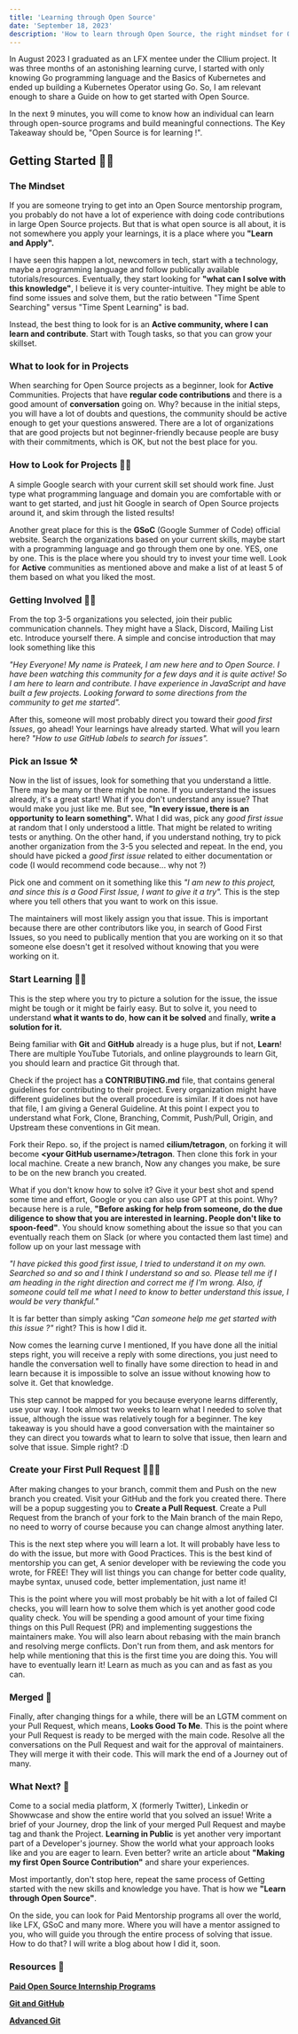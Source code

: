 ```yaml
---
title: 'Learning through Open Source'
date: 'September 18, 2023'
description: 'How to learn through Open Source, the right mindset for Open Source'
---
```


In August 2023 I graduated as an LFX mentee under the CIlium project. It was three months of an astonishing learning curve, I started with only knowing Go programming language and the Basics of Kubernetes and ended up building a Kubernetes Operator using Go. So, I am relevant enough to share a Guide on how to get started with Open Source.

In the next 9 minutes, you will come to know how an individual can learn through open-source programs and build meaningful connections. The Key Takeaway should be, "Open Source is for learning !".

## Getting Started 🏃🏻

### The Mindset

If you are someone trying to get into an Open Source mentorship program, you probably do not have a lot of experience with doing code contributions in large Open Source projects. But that is what open source is all about, it is not somewhere you apply your learnings, it is a place where you **"Learn and Apply".**

I have seen this happen a lot, newcomers in tech, start with a technology, maybe a programming language and follow publically available tutorials/resources. Eventually, they start looking for **"what can I solve with this knowledge"**, I believe it is very counter-intuitive. They might be able to find some issues and solve them, but the ratio between "Time Spent Searching" versus "Time Spent Learning" is bad.

Instead, the best thing to look for is an **Active community, where I can learn and contribute**. Start with Tough tasks, so that you can grow your skillset.

### What to look for in Projects

When searching for Open Source projects as a beginner, look for **Active** Communities. Projects that have **regular code contributions** and there is a good amount of **conversation** going on. Why? because in the initial steps, you will have a lot of doubts and questions, the community should be active enough to get your questions answered. There are a lot of organizations that are good projects but not beginner-friendly because people are busy with their commitments, which is OK, but not the best place for you.

### How to Look for Projects 🕵🏻

A simple Google search with your current skill set should work fine. Just type what programming language and domain you are comfortable with or want to get started, and just hit Google in search of Open Source projects around it, and skim through the listed results!

Another great place for this is the **GSoC** (Google Summer of Code) official website. Search the organizations based on your current skills, maybe start with a programming language and go through them one by one. YES, one by one. This is the place where you should try to invest your time well. Look for **Active** communities as mentioned above and make a list of at least 5 of them based on what you liked the most.

### Getting Involved 🙋🏻

From the top 3-5 organizations you selected, join their public communication channels. They might have a Slack, Discord, Mailing List etc. Introduce yourself there. A simple and concise introduction that may look something like this

*"Hey Everyone! My name is Prateek, I am new here and to Open Source. I have been watching this community for a few days and it is quite active! So I am here to learn and contribute. I have experience in JavaScript and have built a few projects. Looking forward to some directions from the community to get me started".*

After this, someone will most probably direct you toward their *good first Issues*, go ahead! Your learnings have already started. What will you learn here? *"How to use GitHub labels to search for issues".*

### Pick an Issue ⚒️

Now in the list of issues, look for something that you understand a little. There may be many or there might be none. If you understand the issues already, it's a great start! What if you don't understand any issue? That would make you just like me. But see, **"In every issue, there is an opportunity to learn something".** What I did was, pick any *good first issue* at random that I only understood a little. That might be related to writing tests or anything. On the other hand, if you understand nothing, try to pick another organization from the 3-5 you selected and repeat. In the end, you should have picked a *good first issue* related to either documentation or code (I would recommend code because... why not ?)

Pick one and comment on it something like this *"I am new to this project, and since this is a Good First Issue, I want to give it a try".* This is the step where you tell others that you want to work on this issue.

The maintainers will most likely assign you that issue. This is important because there are other contributors like you, in search of Good First Issues, so you need to publically mention that you are working on it so that someone else doesn't get it resolved without knowing that you were working on it.

### Start Learning 🧘🏻

This is the step where you try to picture a solution for the issue, the issue might be tough or it might be fairly easy. But to solve it, you need to understand **what it wants to do**, **how can it be solved** and finally, **write a solution for it.**

Being familiar with **Git** and **GitHub** already is a huge plus, but if not, **Learn**! There are multiple YouTube Tutorials, and online playgrounds to learn Git, you should learn and practice Git through that.

Check if the project has a **CONTRIBUTING.md** file, that contains general guidelines for contributing to their project. Every organization might have different guidelines but the overall procedure is similar. If it does not have that file, I am giving a General Guideline. At this point I expect you to understand what Fork, Clone, Branching, Commit, Push/Pull, Origin, and Upstream these conventions in Git mean.

Fork their Repo. so, if the project is named **cilium/tetragon**, on forking it will become **&lt;your GitHub username&gt;/tetragon**. Then clone this fork in your local machine. Create a new branch, Now any changes you make, be sure to be on the new branch you created.

What if you don't know how to solve it? Give it your best shot and spend some time and effort, Google or you can also use GPT at this point. Why? because here is a rule, **"Before asking for help from someone, do the due diligence to show that you are interested in learning. People don't like to spoon-feed"**. You should know something about the issue so that you can eventually reach them on Slack (or where you contacted them last time) and follow up on your last message with

*"I have picked this good first issue, I tried to understand it on my own. Searched so and so and I think I understand so and so. Please tell me if I am heading in the right direction and correct me if I'm wrong. Also, if someone could tell me what I need to know to better understand this issue, I would be very thankful."*

It is far better than simply asking *"Can someone help me get started with this issue ?"* right? This is how I did it.

Now comes the learning curve I mentioned, If you have done all the initial steps right, you will receive a reply with some directions, you just need to handle the conversation well to finally have some direction to head in and learn because it is impossible to solve an issue without knowing how to solve it. Get that knowledge.

This step cannot be mapped for you because everyone learns differently, use your way. I took almost two weeks to learn what I needed to solve that issue, although the issue was relatively tough for a beginner. The key takeaway is you should have a good conversation with the maintainer so they can direct you towards what to learn to solve that issue, then learn and solve that issue. Simple right? :D

### Create your First Pull Request 👨🏻‍💻

After making changes to your branch, commit them and Push on the new branch you created. Visit your GitHub and the fork you created there. There will be a popup suggesting you to **Create a Pull Request**. Create a Pull Request from the branch of your fork to the Main branch of the main Repo, no need to worry of course because you can change almost anything later.

This is the next step where you will learn a lot. It will probably have less to do with the issue, but more with Good Practices. This is the best kind of mentorship you can get, A senior developer with be reviewing the code you wrote, for FREE! They will list things you can change for better code quality, maybe syntax, unused code, better implementation, just name it!

This is the point where you will most probably be hit with a lot of failed CI checks, you will learn how to solve them which is yet another good code quality check. You will be spending a good amount of your time fixing things on this Pull Request (PR) and implementing suggestions the maintainers make. You will also learn about rebasing with the main branch and resolving merge conflicts. Don't run from them, and ask mentors for help while mentioning that this is the first time you are doing this. You will have to eventually learn it! Learn as much as you can and as fast as you can.

### Merged 🚀

Finally, after changing things for a while, there will be an LGTM comment on your Pull Request, which means, **Looks Good To Me**. This is the point where your Pull Request is ready to be merged with the main code. Resolve all the conversations on the Pull Request and wait for the approval of maintainers. They will merge it with their code. This will mark the end of a Journey out of many.

### What Next? 🤔

Come to a social media platform, X (formerly Twitter), Linkedin or Showwcase and show the entire world that you solved an issue! Write a brief of your Journey, drop the link of your merged Pull Request and maybe tag and thank the Project. **Learning in Public** is yet another very important part of a Developer's journey. Show the world what your approach looks like and you are eager to learn. Even better? write an article about **"Making my first Open Source Contribution"** and share your experiences.

Most importantly, don't stop here, repeat the same process of Getting started with the new skills and knowledge you have. That is how we **"Learn through Open Source"**.

On the side, you can look for Paid Mentorship programs all over the world, like LFX, GSoC and many more. Where you will have a mentor assigned to you, who will guide you through the entire process of solving that issue. How to do that? I will write a blog about how I did it, soon.

### Resources 📝

[**Paid Open Source Internship Programs**](https://www.youtube.com/watch?v=x4hsV_q_YQc&t=341s)

[**Git and GitHub**](https://www.youtube.com/watch?v=RGOj5yH7evk)

[**Advanced Git**](https://www.youtube.com/watch?v=Uszj_k0DGsg&t=8s)